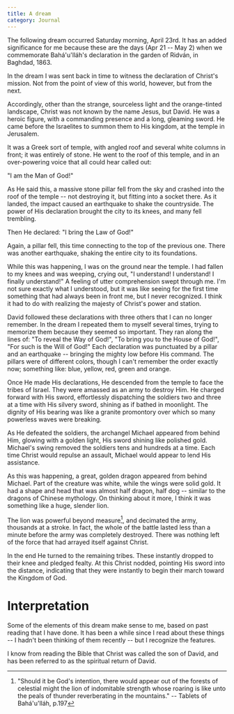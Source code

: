 ```yaml
---
title: A dream
category: Journal
---
```


The following dream occurred Saturday morning, April 23rd.  It has an
added significance for me because these are the days (Apr 21 -- May 2)
when we commemorate Bahá'u'lláh's declaration in the garden of Ridván,
in Baghdad, 1863.

In the dream I was sent back in time to witness the declaration of
Christ's mission.  Not from the point of view of this world, however,
but from the next.

Accordingly, other than the strange, sourceless light and the
orange-tinted landscape, Christ was not known by the name Jesus, but
David.  He was a heroic figure, with a commanding presence and a long,
gleaming sword.  He came before the Israelites to summon them to His
kingdom, at the temple in Jerusalem.

It was a Greek sort of temple, with angled roof and several white
columns in front; it was entirely of stone.  He went to the roof of this
temple, and in an over-powering voice that all could hear called out:

"I am the Man of God!"

As He said this, a massive stone pillar fell from the sky and crashed
into the roof of the temple -- not destroying it, but fitting into a
socket there.  As it landed, the impact caused an earthquake to shake
the countryside.  The power of His declaration brought the city to its
knees, and many fell trembling.

Then He declared: "I bring the Law of God!"

Again, a pillar fell, this time connecting to the top of the previous
one.  There was another earthquake, shaking the entire city to its
foundations.

While this was happening, I was on the ground near the temple.  I had
fallen to my knees and was weeping, crying out, "I understand!  I
understand!  I finally understand!"  A feeling of utter comprehension
swept through me.  I'm not sure exactly what I understood, but it was
like seeing for the first time something that had always been in front
me, but I never recognized.  I think it had to do with realizing the
majesty of Christ's power and station.

David followed these declarations with three others that I can no longer
remember.  In the dream I repeated them to myself several times, trying
to memorize them because they seemed so important.  They ran along the
lines of: "To reveal the Way of God!", "To bring you to the House of
God!", "For such is the Will of God!"  Each declaration was punctuated
by a pillar and an earthquake -- bringing the mighty low before His
command.  The pillars were of different colors, though I can't remember
the order exactly now; something like: blue, yellow, red, green and
orange.

Once He made His declarations, He descended from the temple to face the
tribes of Israel.  They were amassed as an army to destroy Him.  He
charged forward with His sword, effortlessly dispatching the soldiers
two and three at a time with His silvery sword, shining as if bathed in
moonlight.  The dignity of His bearing was like a granite promontory
over which so many powerless waves were breaking.

As He defeated the soldiers, the archangel Michael appeared from behind
Him, glowing with a golden light, His sword shining like polished gold.
Michael's swing removed the soldiers tens and hundreds at a time.  Each
time Christ would repulse an assault, Michael would appear to lend His
assistance.

As this was happening, a great, golden dragon appeared from behind
Michael.  Part of the creature was white, while the wings were solid
gold.  It had a shape and head that was almost half dragon, half dog --
similar to the dragons of Chinese mythology.  On thinking about it more,
I think it was something like a huge, slender lion.

The lion was powerful beyond measure[^1], and decimated the army,
thousands at a stroke.  In fact, the whole of the battle lasted less
than a minute before the army was completely destroyed.  There was
nothing left of the force that had arrayed itself against Christ.

In the end He turned to the remaining tribes.  These instantly dropped
to their knee and pledged fealty.  At this Christ nodded, pointing His
sword into the distance, indicating that they were instantly to begin
their march toward the Kingdom of God.

# Interpretation

Some of the elements of this dream make sense to me, based on past
reading that I have done.  It has been a while since I read about these
things -- I hadn't been thinking of them recently -- but I recognize the
features.

I know from reading the Bible that Christ was called the son of David,
and has been referred to as the spiritual return of David.

[^1]:  "Should it be God's intention, there would appear out of the forests
of celestial might the lion of indomitable strength whose roaring is
like unto the peals of thunder reverberating in the mountains." --
Tablets of Bahá'u'lláh, p.197


